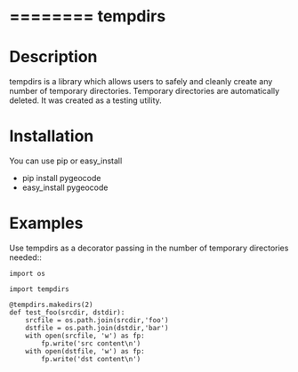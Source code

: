 ========
tempdirs
=======

Description
===========

tempdirs is a library which allows users to safely and cleanly create
any number of temporary directories. Temporary directories are
automatically deleted. It was created as a testing utility.

Installation
============

You can use pip or easy_install

- pip install pygeocode
- easy_install pygeocode

Examples
========

Use tempdirs as a decorator passing in the number of temporary
directories needed::

    import os

    import tempdirs

    @tempdirs.makedirs(2)
    def test_foo(srcdir, dstdir):
        srcfile = os.path.join(srcdir,'foo')
        dstfile = os.path.join(dstdir,'bar')
        with open(srcfile, 'w') as fp:
            fp.write('src content\n')
        with open(dstfile, 'w') as fp:
            fp.write('dst content\n')
